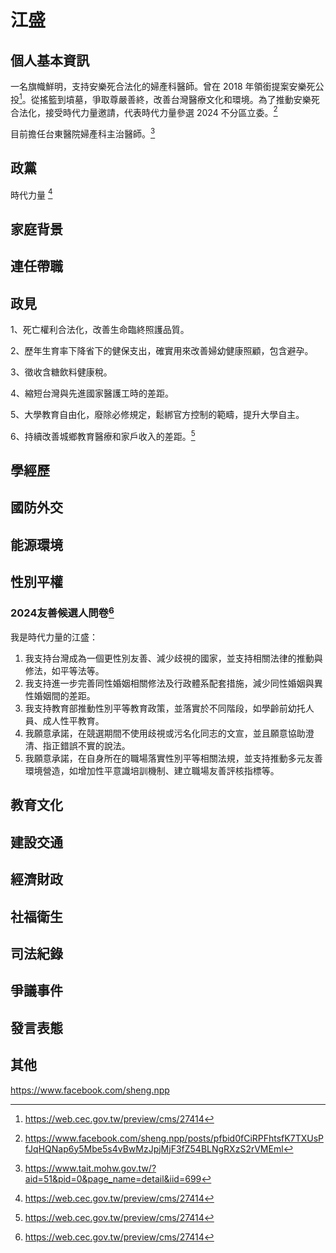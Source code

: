 # 江盛

## 個人基本資訊


一名旗幟鮮明，支持安樂死合法化的婦產科醫師。曾在 2018 年領銜提案安樂死公投[^1]。從搖籃到墳墓，爭取尊嚴善終，改善台灣醫療文化和環境。為了推動安樂死合法化，接受時代力量邀請，代表時代力量參選 2024 不分區立委。[^2]

目前擔任台東醫院婦產科主治醫師。[^3]

[^1]: https://web.cec.gov.tw/preview/cms/27414
[^2]: https://www.facebook.com/sheng.npp/posts/pfbid0fCiRPFhtsfK7TXUsPfJqHQNap6y5Mbe5s4vBwMzJpjMjF3fZ54BLNgRXzS2rVMEml
[^3]: https://www.tait.mohw.gov.tw/?aid=51&pid=0&page_name=detail&iid=699


## 政黨

時代力量 [^1]

[^1]: https://www.newpowerparty.tw/campaign

## 家庭背景

## 連任帶職

## 政見

1、死亡權利合法化，改善生命臨終照護品質。

2、歷年生育率下降省下的健保支出，確實用來改善婦幼健康照顧，包含避孕。

3、徵收含糖飲料健康稅。

4、縮短台灣與先進國家醫護工時的差距。

5、大學教育自由化，廢除必修規定，鬆綁官方控制的範疇，提升大學自主。

6、持續改善城鄉教育醫療和家戶收入的差距。[^1]

[^1]: https://www.facebook.com/sheng.npp/posts/pfbid0fCiRPFhtsfK7TXUsPfJqHQNap6y5Mbe5s4vBwMzJpjMjF3fZ54BLNgRXzS2rVMEml

## 學經歷

## 國防外交

## 能源環境

## 性別平權

### 2024友善候選人問卷[^1]

我是時代力量的江盛：

1. 我支持台灣成為一個更性別友善、減少歧視的國家，並支持相關法律的推動與修法，如平等法等。
1. 我支持進一步完善同性婚姻相關修法及行政體系配套措施，減少同性婚姻與異性婚姻間的差距。
1. 我支持教育部推動性別平等教育政策，並落實於不同階段，如學齡前幼托人員、成人性平教育。
1. 我願意承諾，在競選期間不使用歧視或污名化同志的文宣，並且願意協助澄清、指正錯誤不實的說法。
1. 我願意承諾，在自身所在的職場落實性別平等相關法規，並支持推動多元友善環境營造，如增加性平意識培訓機制、建立職場友善評核指標等。

[^1]: https://pridewatch.tw/candidate/shengnpp

## 教育文化

## 建設交通

## 經濟財政

## 社福衛生

## 司法紀錄

## 爭議事件

## 發言表態

## 其他

https://www.facebook.com/sheng.npp